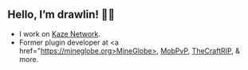 ## Hello, I’m drawlin! 🙋‍♂️

* I work on <a href=https://twitter.com/KazeNetwork>Kaze Network</a>.
* Former plugin developer at <a href="https://mineglobe.org>MineGlobe></a>, <a href=https://twitter.com/MobPvP>MobPvP</a>, <a href=https://github.com/TheCraftRIP>TheCraftRIP</a>, & more.
